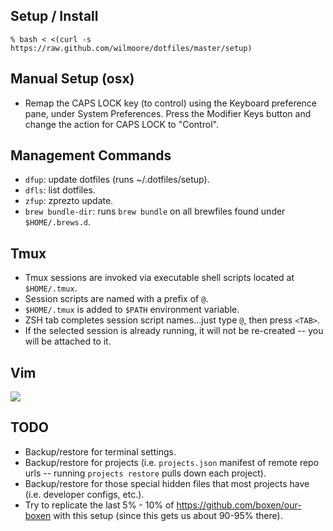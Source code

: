 ## Setup / Install

    % bash < <(curl -s https://raw.github.com/wilmoore/dotfiles/master/setup)

## Manual Setup (osx)

- Remap the CAPS LOCK key (to control) using the Keyboard preference pane, under System Preferences. Press the Modifier Keys button and change the action for CAPS LOCK to "Control".

## Management Commands

- `dfup`: update dotfiles (runs ~/.dotfiles/setup).
- `dfls`: list dotfiles.
- `zfup`: zprezto update.
- `brew bundle-dir`: runs `brew bundle` on all brewfiles found under `$HOME/.brews.d`.

## Tmux

- Tmux sessions are invoked via executable shell scripts located at `$HOME/.tmux`.
- Session scripts are named with a prefix of `@`.
- `$HOME/.tmux` is added to `$PATH` environment variable.
- ZSH tab completes session script names...just type `@`, then press `<TAB>`.
- If the selected session is already running, it will not be re-created -- you will be attached to it.

## Vim

![](https://cloudup.com/clk96MiOHf4+)

## TODO

- Backup/restore for terminal settings.
- Backup/restore for projects (i.e. `projects.json` manifest of remote repo urls -- running `projects restore` pulls down each project).
- Backup/restore for those special hidden files that most projects have (i.e. developer configs, etc.).
- Try to replicate the last 5% - 10% of https://github.com/boxen/our-boxen with this setup (since this gets us about 90-95% there).

